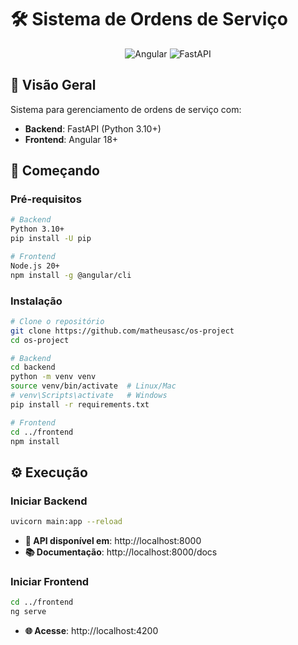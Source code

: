 # 🛠️ Sistema de Ordens de Serviço

<div align="center">
  <img src="https://img.shields.io/badge/Angular-DD0031?style=for-the-badge&logo=angular&logoColor=white" alt="Angular">
  <img src="https://img.shields.io/badge/FastAPI-005571?style=for-the-badge&logo=fastapi" alt="FastAPI">

</div>

## 📌 Visão Geral
Sistema para gerenciamento de ordens de serviço com:
- **Backend**: FastAPI (Python 3.10+)
- **Frontend**: Angular 18+

## 🚀 Começando

### Pré-requisitos
```bash
# Backend
Python 3.10+
pip install -U pip

# Frontend
Node.js 20+
npm install -g @angular/cli
  ```

### Instalação
```bash
# Clone o repositório
git clone https://github.com/matheusasc/os-project
cd os-project

# Backend
cd backend
python -m venv venv
source venv/bin/activate  # Linux/Mac
# venv\Scripts\activate   # Windows
pip install -r requirements.txt

# Frontend
cd ../frontend
npm install
  ```
  ## ⚙️ Execução
  ### Iniciar Backend
  ```bash
  uvicorn main:app --reload
  ```
- **📌 API disponível em**: http://localhost:8000
- **📚 Documentação**: http://localhost:8000/docs


### Iniciar Frontend
```bash
cd ../frontend
ng serve
  ```
- **🌐 Acesse**: http://localhost:4200
